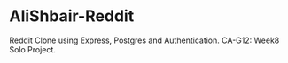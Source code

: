 # AliShbair-Reddit
Reddit Clone using Express, Postgres and Authentication. CA-G12: Week8 Solo Project.

